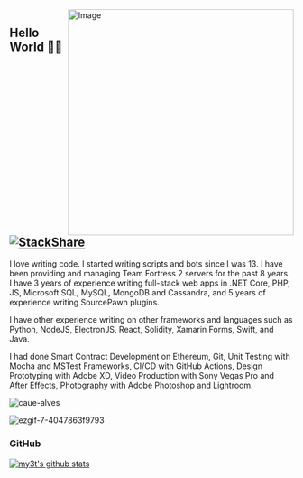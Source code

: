 <img src="https://github-readme-stats.vercel.app/api/wakatime?username=myst&layout=compact&hide_title=true&theme=react" min-width="400px" max-width="400px" width="400px" align="right" alt="Image">

## Hello World 👋🏻 [![StackShare](http://img.shields.io/badge/tech-stack-0690fa.svg?style=flat)](https://stackshare.io/my3t/my-stack)
<p align="left"> 
  I love writing code. I started writing scripts and bots since I was 13. I have been providing and managing Team Fortress 2 servers for the past 8 years. I have 3 years of experience writing full-stack web apps in .NET Core, PHP, JS, Microsoft SQL, MySQL, MongoDB and Cassandra, and 5 years of experience writing SourcePawn plugins.
  
  I have other experience writing on other frameworks and languages such as Python, NodeJS, ElectronJS, React, Solidity, Xamarin Forms, Swift, and Java.
  
  I had done Smart Contract Development on Ethereum, Git, Unit Testing with Mocha and MSTest Frameworks, CI/CD with GitHub Actions, Design Prototyping with Adobe XD, Video Production with Sony Vegas Pro and After Effects, Photography with Adobe Photoshop and Lightroom.
</p>
<p align="left"> <img src="https://komarev.com/ghpvc/?username=my3t&color=blueviolet" alt="caue-alves" /> </p>

![ezgif-7-4047863f9793](https://user-images.githubusercontent.com/33184869/133915416-fa2fad6c-3ae8-45c2-988c-71c20574bf9f.gif)

### GitHub
[![my3t's github stats](https://github-readme-stats.vercel.app/api?username=my3t&title_color=FFFFFF&text_color=FFFFFF&bg_color=FEAC5E,C779D0,4BC0C8)](https://github.com/anuraghazra/github-readme-stats)
